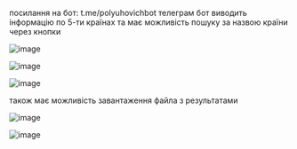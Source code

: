 посилання на бот: t.me/polyuhovichbot
телеграм бот виводить інформацію по 5-ти країнах та має можливість пошуку за назвою країни через кнопки

![image](https://user-images.githubusercontent.com/85642364/123472180-82a28d80-d5ff-11eb-92d2-7dd05e9d7014.png)



![image](https://user-images.githubusercontent.com/85642364/123472252-9948e480-d5ff-11eb-8d74-cae86dedc560.png)



![image](https://user-images.githubusercontent.com/85642364/123472322-b41b5900-d5ff-11eb-9ce9-21d58dc987cb.png)


також має можливість завантаження файла з результатами

![image](https://user-images.githubusercontent.com/85642364/123472277-a534a680-d5ff-11eb-9ff2-11aa82d4aafe.png)



![image](https://user-images.githubusercontent.com/85642364/123472374-c2697500-d5ff-11eb-9c71-5a25af08b8d4.png)









